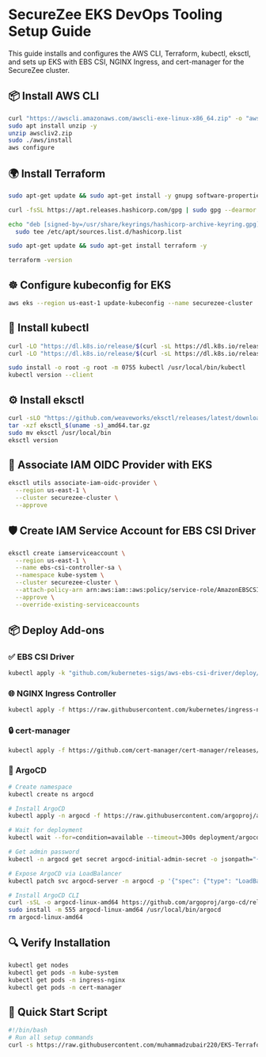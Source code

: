 # SecureZee EKS DevOps Tooling Setup Guide
 
This guide installs and configures the AWS CLI, Terraform, kubectl, eksctl, and sets up EKS with EBS CSI, NGINX Ingress, and cert-manager for the SecureZee cluster.

## 📦 Install AWS CLI

```bash
curl "https://awscli.amazonaws.com/awscli-exe-linux-x86_64.zip" -o "awscliv2.zip"
sudo apt install unzip -y
unzip awscliv2.zip
sudo ./aws/install
aws configure
```

## 🌍 Install Terraform

```bash
sudo apt-get update && sudo apt-get install -y gnupg software-properties-common curl

curl -fsSL https://apt.releases.hashicorp.com/gpg | sudo gpg --dearmor -o /usr/share/keyrings/hashicorp-archive-keyring.gpg

echo "deb [signed-by=/usr/share/keyrings/hashicorp-archive-keyring.gpg] https://apt.releases.hashicorp.com $(lsb_release -cs) main" | \
  sudo tee /etc/apt/sources.list.d/hashicorp.list

sudo apt-get update && sudo apt-get install terraform -y

terraform -version
```

## ☸️ Configure kubeconfig for EKS

```bash
aws eks --region us-east-1 update-kubeconfig --name securezee-cluster
```

## 🧰 Install kubectl

```bash
curl -LO "https://dl.k8s.io/release/$(curl -sL https://dl.k8s.io/release/stable.txt)/bin/linux/amd64/kubectl"
curl -LO "https://dl.k8s.io/release/$(curl -sL https://dl.k8s.io/release/stable.txt)/bin/linux/amd64/kubectl.sha256"

sudo install -o root -g root -m 0755 kubectl /usr/local/bin/kubectl
kubectl version --client
```

## ⚙️ Install eksctl

```bash
curl -sLO "https://github.com/weaveworks/eksctl/releases/latest/download/eksctl_$(uname -s)_amd64.tar.gz"
tar -xzf eksctl_$(uname -s)_amd64.tar.gz
sudo mv eksctl /usr/local/bin
eksctl version
```

## 🔐 Associate IAM OIDC Provider with EKS

```bash
eksctl utils associate-iam-oidc-provider \
  --region us-east-1 \
  --cluster securezee-cluster \
  --approve
```

## 🛡️ Create IAM Service Account for EBS CSI Driver

```bash
eksctl create iamserviceaccount \
  --region us-east-1 \
  --name ebs-csi-controller-sa \
  --namespace kube-system \
  --cluster securezee-cluster \
  --attach-policy-arn arn:aws:iam::aws:policy/service-role/AmazonEBSCSIDriverPolicy \
  --approve \
  --override-existing-serviceaccounts
```

## 📦 Deploy Add-ons

### ✅ EBS CSI Driver
```bash
kubectl apply -k "github.com/kubernetes-sigs/aws-ebs-csi-driver/deploy/kubernetes/overlays/stable/ecr/?ref=release-1.11"
```

### 🌐 NGINX Ingress Controller
```bash
kubectl apply -f https://raw.githubusercontent.com/kubernetes/ingress-nginx/main/deploy/static/provider/cloud/deploy.yaml
```

### 🔒 cert-manager
```bash
kubectl apply -f https://github.com/cert-manager/cert-manager/releases/download/v1.12.0/cert-manager.yaml
```

### 🚀 ArgoCD
```bash
# Create namespace
kubectl create ns argocd

# Install ArgoCD
kubectl apply -n argocd -f https://raw.githubusercontent.com/argoproj/argo-cd/stable/manifests/install.yaml

# Wait for deployment
kubectl wait --for=condition=available --timeout=300s deployment/argocd-server -n argocd

# Get admin password
kubectl -n argocd get secret argocd-initial-admin-secret -o jsonpath="{.data.password}" | base64 -d

# Expose ArgoCD via LoadBalancer
kubectl patch svc argocd-server -n argocd -p '{"spec": {"type": "LoadBalancer"}}'

# Install ArgoCD CLI
curl -sSL -o argocd-linux-amd64 https://github.com/argoproj/argo-cd/releases/latest/download/argocd-linux-amd64
sudo install -m 555 argocd-linux-amd64 /usr/local/bin/argocd
rm argocd-linux-amd64
```

## 🔍 Verify Installation

```bash
kubectl get nodes
kubectl get pods -n kube-system
kubectl get pods -n ingress-nginx
kubectl get pods -n cert-manager
```

## 🚀 Quick Start Script

```bash
#!/bin/bash
# Run all setup commands
curl -s https://raw.githubusercontent.com/muhammadzubair220/EKS-Terraform/main/setup.sh | bash
```
